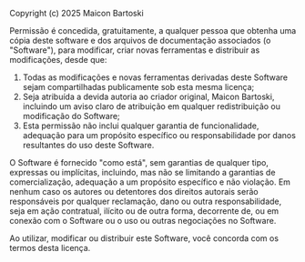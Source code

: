 Copyright (c) 2025 Maicon Bartoski

Permissão é concedida, gratuitamente, a qualquer pessoa que obtenha uma cópia deste software e dos arquivos de documentação associados (o "Software"), para modificar, criar novas ferramentas e distribuir as modificações, desde que:

1. Todas as modificações e novas ferramentas derivadas deste Software sejam compartilhadas publicamente sob esta mesma licença;
2. Seja atribuída a devida autoria ao criador original, Maicon Bartoski, incluindo um aviso claro de atribuição em qualquer redistribuição ou modificação do Software;
3. Esta permissão não inclui qualquer garantia de funcionalidade, adequação para um propósito específico ou responsabilidade por danos resultantes do uso deste Software.

O Software é fornecido "como está", sem garantias de qualquer tipo, expressas ou implícitas, incluindo, mas não se limitando a garantias de comercialização, adequação a um propósito específico e não violação. Em nenhum caso os autores ou detentores dos direitos autorais serão responsáveis por qualquer reclamação, dano ou outra responsabilidade, seja em ação contratual, ilícito ou de outra forma, decorrente de, ou em conexão com o Software ou o uso ou outras negociações no Software.

Ao utilizar, modificar ou distribuir este Software, você concorda com os termos desta licença.

